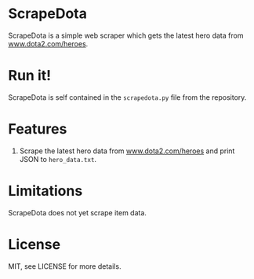 ScrapeDota
=======
ScrapeDota is a simple web scraper which gets the latest hero data from www.dota2.com/heroes.

Run it!
=======
ScrapeDota is self contained in the `scrapedota.py` file from the repository.

Features
===========
1. Scrape the latest hero data from www.dota2.com/heroes and print JSON to `hero_data.txt`.

Limitations
===========
ScrapeDota does not yet scrape item data.

License
===========
MIT, see LICENSE for more details.
